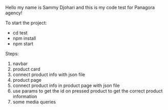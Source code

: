 Hello my name is Sammy Djohari and this is my code test for Panagora agency!

To start the project:
- cd test
- npm install
- npm start

Steps:
1. navbar
2. product card
3. connect product info with json file
4. product page
5. connect product info in product page with json file
5. use params to get the id on pressed product to get the correct product information
6. some media queries

